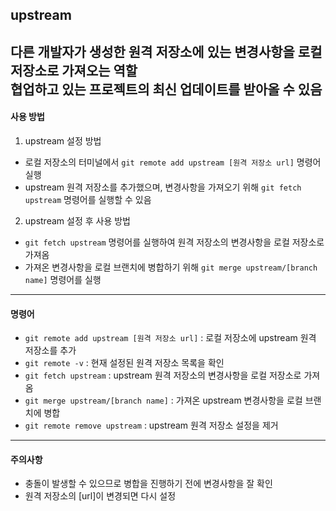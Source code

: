 ## upstream
다른 개발자가 생성한 원격 저장소에 있는 변경사항을 로컬 저장소로 가져오는 역할   
협업하고 있는 프로젝트의 최신 업데이트를 받아올 수 있음
---
#### 사용 방법
1. upstream 설정 방법
- 로컬 저장소의 터미널에서 `git remote add upstream [원격 저장소 url]` 명령어 실행
- upstream 원격 저장소를 추가했으며, 변경사항을 가져오기 위해 `git fetch upstream` 명령어를 실행할 수 있음
2. upstream 설정 후 사용 방법
- `git fetch upstream` 명령어를 실행하여 원격 저장소의 변경사항을 로컬 저장소로 가져옴
- 가져온 변경사항을 로컬 브랜치에 병합하기 위해 `git merge upstream/[branch name]` 명령어를 실행
---
#### 명령어
- `git remote add upstream [원격 저장소 url]` : 로컬 저장소에 upstream 원격 저장소를 추가
- `git remote -v` : 현재 설정된 원격 저장소 목록을 확인
- `git fetch upstream` : upstream 원격 저장소의 변경사항을 로컬 저장소로 가져옴
- `git merge upstream/[branch name]` : 가져온 upstream 변경사항을 로컬 브랜치에 병합
- `git remote remove upstream` : upstream 원격 저장소 설정을 제거
---
#### 주의사항
- 충돌이 발생할 수 있으므로 병합을 진행하기 전에 변경사항을 잘 확인
- 원격 저장소의 [url]이 변경되면 다시 설정